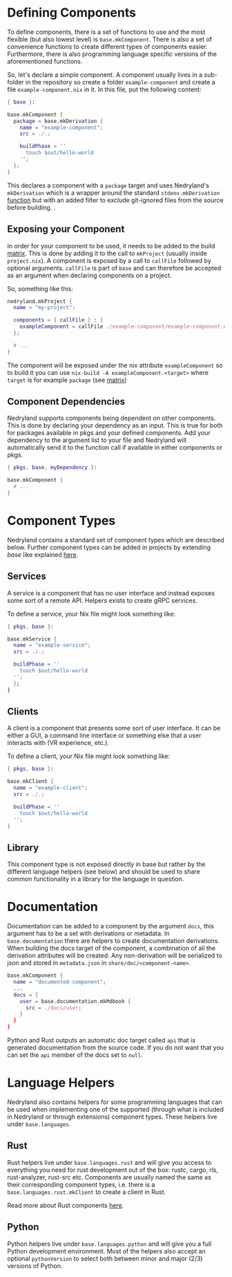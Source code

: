 # Defining Components

To define components, there is a set of functions to use and the most flexible (but also lowest
level) is `base.mkComponent`. There is also a set of convenience functions to create different types
of components easier. Furthermore, there is also programming language specific versions of the
aforementioned functions.

So, let's declare a simple component. A component usually lives in a sub-folder in the repository so
create a folder `example-component` and create a file `example-component.nix` in it. In this file,
put the following content:

```nix
{ base }:

base.mkComponent {
  package = base.mkDerivation {
    name = "example-component";
    src = ./.;

    buildPhase = ''
      touch $out/hello-world
    '';
  };
}
```

This declares a component with a `package` target and uses Nedryland's `mkDerivation`
which is a wrapper around the standard `stdenv.mkDerivation`
[function](https://nixos.org/nixpkgs/manual/#sec-using-stdenv) but with an added filter
to exclude git-ignored files from the source before building.
.

## Exposing your Component

In order for your component to be used, it needs to be added to the build
[matrix](./concepts/matrix.md). This is done by adding it to the call to `mkProject` (usually inside
`project.nix`). A component is exposed by a call to `callFile` followed by optional
arguments. `callFile` is part of `base` and can therefore be accepted as an argument when declaring
components on a project.

So, something like this:

```nix
nedryland.mkProject {
  name = "my-project";

  components = { callFile } : {
    exampleComponent = callFile ./example-component/example-component.nix {};
  };

  # ...
}
```

The component will be exposed under the nix attribute `exampleComponent` so to build it you can use
`nix-build -A exampleComponent.<target>` where `target` is for example `package` (see
[matrix](../concepts/matrix.md))

## Component Dependencies
Nedryland supports components being dependent on other components. This is done by declaring
your dependency as an input. This is true for both for packages available in pkgs and your defined components.
Add your dependency to the argument list to your file and Nedryland will automatically send it to the function
call if available in either components or pkgs.

```nix
{ pkgs, base, myDependency }:

base.mkComponent {
  # ...
}
```

# Component Types

Nedryland contains a standard set of component types which are described below. Further component
types can be added in projects by extending _base_ like explained [here](../declare-project.md#extensions).

## Services
A service is a component that has no user interface and instead exposes some sort of a remote API.
Helpers exists to create gRPC services.

To define a service, your Nix file might look something like:

```nix
{ pkgs, base }:

base.mkService {
  name = "example-service";
  src = ./.;

  buildPhase = ''
    touch $out/hello-world
  '';
  };
}
```

## Clients
A client is a component that presents some sort of user interface. It can be either a GUI, a command
line interface or something else that a user interacts with (VR experience, etc.).

To define a client, your Nix file might look something like:

```nix
{ pkgs, base }:

base.mkClient {
  name = "example-client";
  src = ./.;

  buildPhase = ''
    touch $out/hello-world
  '';
}
```

## Library
This component type is not exposed directly in base but rather by the different language helpers
(see below) and should be used to share common functionality in a library for the language in
question.

# Documentation

Documentation can be added to a component by the argument `docs`, this argument has to
be a set with derivations or metadata. In `base.documentation` there are helpers to
create documentation derivations. When building the docs target of the component, a
combination of all the derivation attributes will be created. Any non-derivation will be
serialized to json and stored in `metadata.json` in `share/doc/<component-name>`.
```nix
base.mkComponent {
  name = "documented-component";
  ...
  docs = {
    user = base.documentation.mkMdbook {
      src = ./docs/user;
    }
  }
}
```
Python and Rust outputs an automatic doc target called `api` that is generated
documentation from the source code. If you do not want that you can set the `api` member
of the docs set to `null`.

# Language Helpers
Nedryland also contains helpers for some programming languages that can be used when implementing
one of the supported (through what is included in Nedryland or through extensions) component types.
These helpers live under `base.languages`.

## Rust
Rust helpers live under `base.languages.rust` and will give you access to everything you
need for rust development out of the box:  rustc, cargo, rls, rust-analyzer, rust-src etc.
Components are usually named the same as their corresponding component types, i.e. there is a
`base.languages.rust.mkClient` to create a client in Rust.

Read more about Rust components [here](languages/rust/components.md).

## Python
Python helpers live under `base.languages.python` and will give you a full Python development
environment. Most of the helpers also accept an optional `pythonVersion` to select both between
minor and major (2/3) versions of Python.


